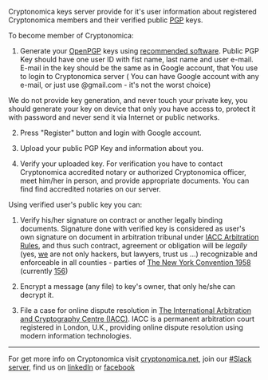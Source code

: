 Cryptonomica keys server provide for it's user information about registered Cryptonomica members and their verified public [PGP](https://en.wikipedia.org/wiki/Pretty_Good_Privacy) keys.

To become member of Cryptonomica:

1) Generate your [OpenPGP]() keys using [recommended software](https://github.com/Cryptonomica/arbitration-rules/blob/master/Arbitration_Rules/IACC/IACC-Arbitration-Rules.EN.signed.md#recommended-pgp-software).
Public PGP Key should have one user ID with fist name, last name and user e-mail.
E-mail in the key should be the same as in Google account, that You use to login to Cryptonomica server  (
You can have Google account with any e-mail, or just use @gmail.com - it's not the worst choice)

We do not provide key generation, and never touch your private key,
you should generate your key on device that only you have access to,
protect it with password and never send it via Internet or public networks.

2) Press "Register" button and login with Google account.

3) Upload your public PGP Key and information about you.

4) Verify your uploaded key.
For verification you have to contact Cryptonomica accredited notary or authorized Cryptonomica officer,
meet him/her in person, and provide appropriate documents. You can find find accredited notaries on our server.

Using verified user's public key you can:

1. Verify his/her signature on contract or another legally binding documents.
Signature done with verified key is considered as user's own signature on document in arbitration tribunal under [IACC Arbitration Rules](https://github.com/Cryptonomica/arbitration-rules/blob/master/Arbitration_Rules/IACC/IACC-Arbitration-Rules.EN.signed.md),
and thus such contract, agreement or obligation will be *legally* (yes, [we](https://angel.co/iacc-1/people) are not only hackers, but lawyers, trust us ...) recognizable and enforceable in all counties - parties of [The New York Convention 1958](http://en.wikisource.org/wiki/Convention_on_the_Recognition_and_Enforcement_of_Foreign_Arbitral_Awards) (currently [156](http://en.wikipedia.org/wiki/Convention_on_the_Recognition_and_Enforcement_of_Foreign_Arbitral_Awards#Parties_to_the_Convention))

2. Encrypt a message (any file) to key's owner, that only he/she can decrypt it.

3. File a case for online dispute resolution in
[The International Arbitration and Cryptography Centre (IACC)](https://cryptonomica.net).
IACC is a permanent arbitration court registered in London, U.K.,
providing online dispute resolution using modern information technologies.

-------------------------------------

For get more info on Cryptonomica visit [cryptonomica.net](https://cryptonomica.net),
join our [#Slack server](http://slack.cryptonomica.net),
find us on [linkedIn](https://www.linkedin.com/company/9552383) or [facebook](https://www.facebook.com/internationalarbitrationonline)



